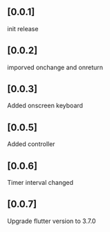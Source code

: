 ## [0.0.1]

init release

## [0.0.2]
imporved onchange and onreturn

## [0.0.3]
Added onscreen keyboard

## [0.0.5]
Added controller

## [0.0.6]
Timer interval changed

## [0.0.7]
Upgrade flutter version to 3.7.0